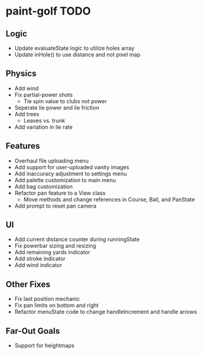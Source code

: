 # paint-golf TODO


## Logic

* Update evaluateState logic to utilize holes array
* Update inHole() to use distance and not pixel map


## Physics

* Add wind
* Fix partial-power shots
    * Tie spin value to clubs not power
* Seperate lie power and lie friction
* Add trees
    * Leaves vs. trunk
* Add variation in lie rate


## Features

* Overhaul file uploading menu
* Add support for user-uploaded vanity images
* Add inaccuracy adjustment to settings menu
* Add palette customization to main menu
* Add bag customization
* Refactor pan feature to a View class
  * Move methods and change references in Course, Ball, and PanState
* Add prompt to reset pan camera


## UI

* Add current distance counter during runningState
* Fix powerbar sizing and resizing
* Add remaining yards indicator
* Add stroke indicator
* Add wind indicator


## Other Fixes

* Fix last position mechanic
* Fix pan limits on bottom and right
* Refactor menuState code to change handleIncrement and handle arrows


## Far-Out Goals

* Support for heightmaps
